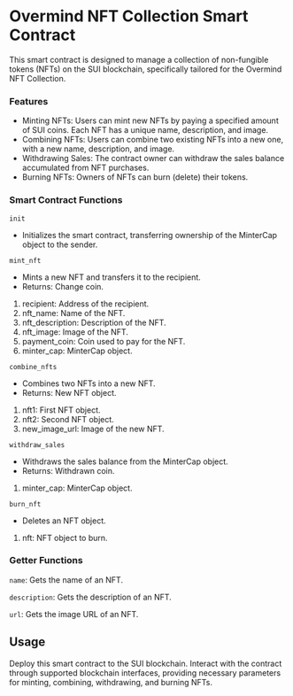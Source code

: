 # Overmind NFT Collection Smart Contract
This smart contract is designed to manage a collection of non-fungible tokens (NFTs) on the SUI blockchain, specifically tailored for the Overmind NFT Collection.

### Features
* Minting NFTs: Users can mint new NFTs by paying a specified amount of SUI coins. Each NFT has a unique name, description, and image.
* Combining NFTs: Users can combine two existing NFTs into a new one, with a new name, description, and image.
* Withdrawing Sales: The contract owner can withdraw the sales balance accumulated from NFT purchases.
* Burning NFTs: Owners of NFTs can burn (delete) their tokens.
### Smart Contract Functions
`init`
* Initializes the smart contract, transferring ownership of the MinterCap object to the sender.

`mint_nft`
* Mints a new NFT and transfers it to the recipient.
* Returns: Change coin.
1) recipient: Address of the recipient.
2) nft_name: Name of the NFT.
3) nft_description: Description of the NFT.
4) nft_image: Image of the NFT.
5) payment_coin: Coin used to pay for the NFT.
6) minter_cap: MinterCap object.

`combine_nfts`
* Combines two NFTs into a new NFT.
* Returns: New NFT object.
1) nft1: First NFT object.
2) nft2: Second NFT object.
3) new_image_url: Image of the new NFT.

`withdraw_sales`
* Withdraws the sales balance from the MinterCap object.
* Returns: Withdrawn coin.
1) minter_cap: MinterCap object.

`burn_nft`
* Deletes an NFT object.
1) nft: NFT object to burn.

### Getter Functions
`name`: Gets the name of an NFT.

`description`: Gets the description of an NFT.

`url`: Gets the image URL of an NFT.
## Usage
Deploy this smart contract to the SUI blockchain.
Interact with the contract through supported blockchain interfaces, providing necessary parameters for minting, combining, withdrawing, and burning NFTs.
